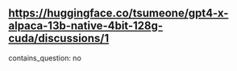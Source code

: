 ## https://huggingface.co/tsumeone/gpt4-x-alpaca-13b-native-4bit-128g-cuda/discussions/1

contains_question: no